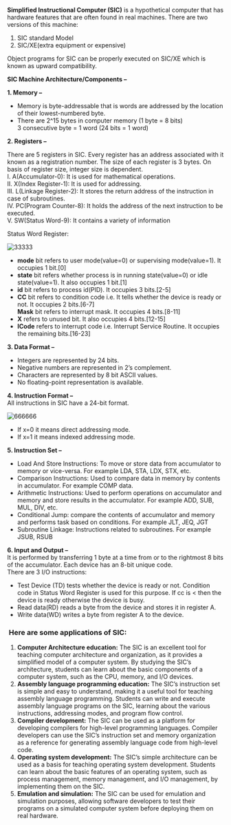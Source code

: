 **Simplified Instructional Computer (SIC)** is a hypothetical computer that has hardware features that are often found in real machines. There are two versions of this machine: 

1. SIC standard Model
2. SIC/XE(extra equipment or expensive)

Object programs for SIC can be properly executed on SIC/XE which is known as upward compatibility. 

**SIC Machine Architecture/Components –** 

**1. Memory –** 

- Memory is byte-addressable that is words are addressed by the location of their lowest-numbered byte.
- There are 2^15 bytes in computer memory (1 byte = 8 bits)   
    3 consecutive byte = 1 word (24 bits = 1 word)

**2. Registers –** 

There are 5 registers in SIC. Every register has an address associated with it known as a registration number. The size of each register is 3 bytes. On basis of register size, integer size is dependent.   
I. A(Accumulator-0): It is used for mathematical operations.   
II. X(Index Register-1): It is used for addressing.   
III. L(Linkage Register-2): It stores the return address of the instruction in case of subroutines.   
IV. PC(Program Counter-8): It holds the address of the next instruction to be executed.   
V. SW(Status Word-9): It contains a variety of information 

Status Word Register: 

![33333](0B1C83539a33333.png)

- **mode** bit refers to user mode(value=0) or supervising mode(value=1). It occupies 1 bit.[0]
- **state** bit refers whether process is in running state(value=0) or idle state(value=1). It also occupies 1 bit.[1]
- **id** bit refers to process id(PID). It occupies 3 bits.[2-5]
- **CC** bit refers to condition code i.e. It tells whether the device is ready or not. It occupies 2 bits.[6-7]   
    **Mask** bit refers to interrupt mask. It occupies 4 bits.[8-11]
- **X** refers to unused bit. It also occupies 4 bits.[12-15]
- **ICode** refers to interrupt code i.e. Interrupt Service Routine. It occupies the remaining bits.[16-23]

**3. Data Format –** 

- Integers are represented by 24 bits.
- Negative numbers are represented in 2’s complement.
- Characters are represented by 8 bit ASCII values.
- No floating-point representation is available.

**4. Instruction Format –**   
All instructions in SIC have a 24-bit format. 

![666666](e2CaA0DC5A666666.png)

- If x=0 it means direct addressing mode.
- If x=1 it means indexed addressing mode.

**5. Instruction Set –** 

- Load And Store Instructions: To move or store data from accumulator to memory or vice-versa. For example LDA, STA, LDX, STX, etc.
- Comparison Instructions: Used to compare data in memory by contents in accumulator. For example COMP data.
- Arithmetic Instructions: Used to perform operations on accumulator and memory and store results in the accumulator. For example ADD, SUB, MUL, DIV, etc.
- Conditional Jump: compare the contents of accumulator and memory and performs task based on conditions. For example JLT, JEQ, JGT
- Subroutine Linkage: Instructions related to subroutines. For example JSUB, RSUB

**6. Input and Output –**   
It is performed by transferring 1 byte at a time from or to the rightmost 8 bits of the accumulator. Each device has an 8-bit unique code.   
There are 3 I/O instructions: 

- Test Device (TD) tests whether the device is ready or not. Condition code in Status Word Register is used for this purpose. If cc is < then the device is ready otherwise the device is busy.
- Read data(RD) reads a byte from the device and stores it in register A.
- Write data(WD) writes a byte from register A to the device.

###  Here are some applications of SIC:

1. **Computer Architecture education:** The SIC is an excellent tool for teaching computer architecture and organization, as it provides a simplified model of a computer system. By studying the SIC’s architecture, students can learn about the basic components of a computer system, such as the CPU, memory, and I/O devices.
2. **Assembly language programming education:** The SIC’s instruction set is simple and easy to understand, making it a useful tool for teaching assembly language programming. Students can write and execute assembly language programs on the SIC, learning about the various instructions, addressing modes, and program flow control.
3. **Compiler development:** The SIC can be used as a platform for developing compilers for high-level programming languages. Compiler developers can use the SIC’s instruction set and memory organization as a reference for generating assembly language code from high-level code.
4. **Operating system development:** The SIC’s simple architecture can be used as a basis for teaching operating system development. Students can learn about the basic features of an operating system, such as process management, memory management, and I/O management, by implementing them on the SIC.
5. **Emulation and simulation:** The SIC can be used for emulation and simulation purposes, allowing software developers to test their programs on a simulated computer system before deploying them on real hardware.